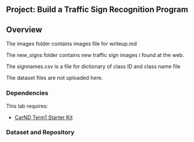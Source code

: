 ## Project: Build a Traffic Sign Recognition Program

Overview
---
The images folder contains images file for writeup.md
 
The new_signs folder contains new traffic sign images i found at the web.

The signnames.csv is a file for dictionary of class ID and class name file

The dataset files are not uploaded here.


### Dependencies
This lab requires:

* [CarND Term1 Starter Kit](https://github.com/udacity/CarND-Term1-Starter-Kit)


### Dataset and Repository


